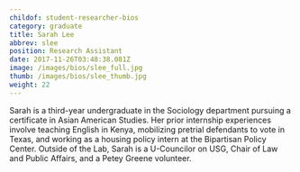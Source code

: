 ```yaml
---
childof: student-researcher-bios
category: graduate
title: Sarah Lee
abbrev: slee
position: Research Assistant
date: 2017-11-26T03:48:38.081Z
image: /images/bios/slee_full.jpg
thumb: /images/bios/slee_thumb.jpg
weight: 22
---
```

Sarah is a third-year undergraduate in the Sociology department pursuing a certificate in Asian American Studies. Her prior internship experiences involve teaching English in Kenya, mobilizing pretrial defendants to vote in Texas, and working as a housing policy intern at the Bipartisan Policy Center. Outside of the Lab, Sarah is a U-Councilor on USG, Chair of Law and Public Affairs, and a Petey Greene volunteer.


